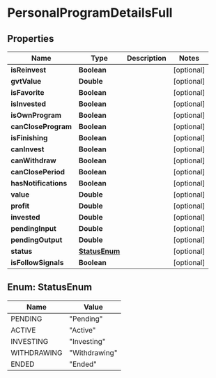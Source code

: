 
# PersonalProgramDetailsFull

## Properties
Name | Type | Description | Notes
------------ | ------------- | ------------- | -------------
**isReinvest** | **Boolean** |  |  [optional]
**gvtValue** | **Double** |  |  [optional]
**isFavorite** | **Boolean** |  |  [optional]
**isInvested** | **Boolean** |  |  [optional]
**isOwnProgram** | **Boolean** |  |  [optional]
**canCloseProgram** | **Boolean** |  |  [optional]
**isFinishing** | **Boolean** |  |  [optional]
**canInvest** | **Boolean** |  |  [optional]
**canWithdraw** | **Boolean** |  |  [optional]
**canClosePeriod** | **Boolean** |  |  [optional]
**hasNotifications** | **Boolean** |  |  [optional]
**value** | **Double** |  |  [optional]
**profit** | **Double** |  |  [optional]
**invested** | **Double** |  |  [optional]
**pendingInput** | **Double** |  |  [optional]
**pendingOutput** | **Double** |  |  [optional]
**status** | [**StatusEnum**](#StatusEnum) |  |  [optional]
**isFollowSignals** | **Boolean** |  |  [optional]


<a name="StatusEnum"></a>
## Enum: StatusEnum
Name | Value
---- | -----
PENDING | &quot;Pending&quot;
ACTIVE | &quot;Active&quot;
INVESTING | &quot;Investing&quot;
WITHDRAWING | &quot;Withdrawing&quot;
ENDED | &quot;Ended&quot;



